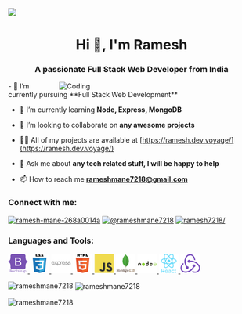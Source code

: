 <img  src="https://www.aaditritechnology.com/images/redesign.gif">
<h1 align="center">Hi 👋, I'm Ramesh</h1>
<h3 align="center">A passionate Full Stack Web Developer from India</h3>
<img align="right" alt="Coding" width="400" src="https://lyshtechnology.com/admin/assets/img/animation_images/developer.gif">
- 🔭 I’m currently pursuing **Full Stack Web Development**

- 🌱 I’m currently learning **Node, Express, MongoDB**

- 👯 I’m looking to collaborate on **any awesome projects**

- 👨‍💻 All of my projects are available at [https://ramesh.dev.voyage/](https://ramesh.dev.voyage/)

- 💬 Ask me about **any tech related stuff, I will be happy to help**

- 📫 How to reach me **rameshmane7218@gmail.com**

<h3 align="left">Connect with me:</h3>
<p align="left">
<a href="https://linkedin.com/in/ramesh-mane-268a0014a" target="blank"><img align="center" src="https://raw.githubusercontent.com/rahuldkjain/github-profile-readme-generator/master/src/images/icons/Social/linked-in-alt.svg" alt="ramesh-mane-268a0014a" height="30" width="40" /></a>
<a href="https://medium.com/@rameshmane7218" target="blank"><img align="center" src="https://raw.githubusercontent.com/rahuldkjain/github-profile-readme-generator/master/src/images/icons/Social/medium.svg" alt="@rameshmane7218" height="30" width="40" /></a>
<a href="https://www.leetcode.com/ramesh7218/" target="blank"><img align="center" src="https://raw.githubusercontent.com/rahuldkjain/github-profile-readme-generator/master/src/images/icons/Social/leet-code.svg" alt="ramesh7218/" height="30" width="40" /></a>
</p>

<h3 align="left">Languages and Tools:</h3>
<p align="left"> <a href="https://getbootstrap.com" target="_blank" rel="noreferrer"> <img src="https://raw.githubusercontent.com/devicons/devicon/master/icons/bootstrap/bootstrap-plain-wordmark.svg" alt="bootstrap" width="40" height="40"/> </a> <a href="https://www.w3schools.com/css/" target="_blank" rel="noreferrer"> <img src="https://raw.githubusercontent.com/devicons/devicon/master/icons/css3/css3-original-wordmark.svg" alt="css3" width="40" height="40"/> </a> <a href="https://expressjs.com" target="_blank" rel="noreferrer"> <img src="https://raw.githubusercontent.com/devicons/devicon/master/icons/express/express-original-wordmark.svg" alt="express" width="40" height="40"/> </a> <a href="https://www.w3.org/html/" target="_blank" rel="noreferrer"> <img src="https://raw.githubusercontent.com/devicons/devicon/master/icons/html5/html5-original-wordmark.svg" alt="html5" width="40" height="40"/> </a> <a href="https://developer.mozilla.org/en-US/docs/Web/JavaScript" target="_blank" rel="noreferrer"> <img src="https://raw.githubusercontent.com/devicons/devicon/master/icons/javascript/javascript-original.svg" alt="javascript" width="40" height="40"/> </a> <a href="https://www.mongodb.com/" target="_blank" rel="noreferrer"> <img src="https://raw.githubusercontent.com/devicons/devicon/master/icons/mongodb/mongodb-original-wordmark.svg" alt="mongodb" width="40" height="40"/> </a> <a href="https://nodejs.org" target="_blank" rel="noreferrer"> <img src="https://raw.githubusercontent.com/devicons/devicon/master/icons/nodejs/nodejs-original-wordmark.svg" alt="nodejs" width="40" height="40"/> </a> <a href="https://reactjs.org/" target="_blank" rel="noreferrer"> <img src="https://raw.githubusercontent.com/devicons/devicon/master/icons/react/react-original-wordmark.svg" alt="react" width="40" height="40"/> </a> <a href="https://redux.js.org" target="_blank" rel="noreferrer"> <img src="https://raw.githubusercontent.com/devicons/devicon/master/icons/redux/redux-original.svg" alt="redux" width="40" height="40"/> </a> </p>

<p><img align="left" src="https://github-readme-stats.vercel.app/api/top-langs?username=rameshmane7218&show_icons=true&locale=en&layout=compact" alt="rameshmane7218" /></p>

<p>&nbsp;<img align="center" src="https://github-readme-stats.vercel.app/api?username=rameshmane7218&show_icons=true&locale=en" alt="rameshmane7218" /></p>

<p><img align="center" src="https://github-readme-streak-stats.herokuapp.com/?user=rameshmane7218&" alt="rameshmane7218" /></p>
